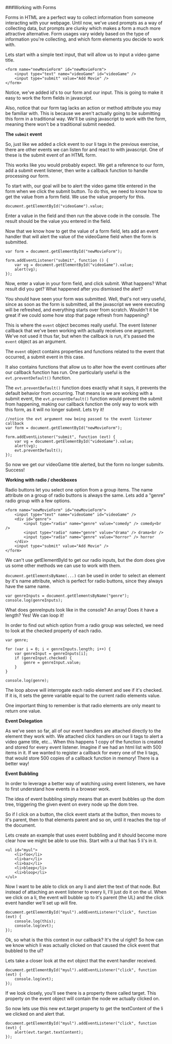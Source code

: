 ###Working with Forms

Forms in HTML are a perfect way to collect information from someone interacting with your webpage. Until now, we've used
 prompts as a way of collecting data, but prompts are clunky which makes a form a much more attractive alternative. 
 Form usages vary widely based on the type of information you're collecting, and which form elements you decide to work 
 with.

Lets start with a simple text input, that will allow us to input a video game title.

```
<form name="newMovieForm" id="newMovieForm">
    <input type="text" name="videoGame" id="videoGame" />
    <input type="submit" value="Add Movie" />
</form>
```

Notice, we've added id's to our form and our input. This is going to make it easy to work the form fields in javascript.

Also, notice that our form tag lacks an action or method attribute you may be familiar with. This is because we aren't 
actually going to be submitting this form in a traditional way. We'll be using javascript to work with the form, meaning 
there won't be a traditional submit needed.

**The `submit` event**

So, just like we added a click event to our li tags in the previous exercise, there are other events we can listen for 
and react to with javascript. One of these is the submit event of an HTML form.

This works like you would probably expect. We get a reference to our form, add a submit event listener, then write a 
callback function to handle processing our form.

To start with, our goal will be to alert the video game title entered in the form when we click the submit button. To do 
this, we need to know how to get the value from a form field. We use the value property for this.

```
document.getElementById("videoGame").value;
```

Enter a value in the field and then run the above code in the console. The result should be the value you entered in 
the field.

Now that we know how to get the value of a form field, lets add an event handler that will alert the value of the 
videoGame field when the form is submitted.

```
var form = document.getElementById("newMovieForm");

form.addEventListener("submit", function () {
    var vg = document.getElementById("videoGame").value;
    alert(vg);
});
```

Now, enter a value in your form field, and click submit. What happens? What result did you get? What happened after you 
dismissed the alert?

You should have seen your form was submitted. Well, that's not very useful, since as soon as the form is submitted, all 
the javascript we were executing will be refreshed, and everything starts over from scratch. Wouldn't it be great if we 
could some how stop that page refresh from happening?

This is where the `event` object becomes really useful. The event listener callback that we've been working with 
actually receives one argument. We've not used it thus far, but when the callback is run, it's passed the `event` 
object as an argument.

The `event` object contains properties and functions related to the event that occurred, a submit event in this case.

It also contains functions that allow us to alter how the event continues after our callback function has run. One 
particularly useful is the `evt.preventDefault()` function.

The `evt.preventDefault()` function does exactly what it says, it prevents the default behavior from occurring. That means 
is we are working with a submit event, the `evt.preventDefault()` function would prevent the submit from happening, 
making our callback function the only way to work with this form, as it will no longer submit. Lets try it!

```
//notice the evt argument now being passed to the event listener callback
var form = document.getElementById("newMovieForm");

form.addEventListener("submit", function (evt) {
    var vg = document.getElementById("videoGame").value;
    alert(vg);
    evt.preventDefault();
});
```

So now we get our videoGame title alerted, but the form no longer submits. Success!

**Working with radio / checkboxes**

Radio buttons let you select one option from a group items. The name attribute on a group of radio buttons is always 
the same. Lets add a "genre" radio group with a few options.

```
<form name="newMovieForm" id="newMovieForm">
    <input type="text" name="videoGame" id="videoGame" />
    <div id="genre">
        <input type="radio" name="genre" value="comedy" /> comedy<br />
        <input type="radio" name="genre" value="drama" /> drama<br />
        <input type="radio" name="genre" value="horror" /> horror
    </div>
    <input type="submit" value="Add Movie" />
</form>
```

We can't use getElementById to get our radio inputs, but the dom does give us some other methods we can use to work 
with them.

`document.getElementsByName(...)` can be used in order to select an element by it's name attribute, which is perfect 
for radio buttons, since they always have the same name.

```
var genreInputs = document.getElementsByName("genre");
console.log(genreInputs);
```

What does genreInputs look like in the console? An array! Does it have a length? Yes! We can loop it!

In order to find out which option from a radio group was selected, we need to look at the checked property of each 
radio.

```
var genre;

for (var i = 0; i < genreInputs.length; i++) {
    var genreInput = genreInputs[i];
    if (genreInput.checked) {
        genre = genreInput.value;
    }
}

console.log(genre);
```

The loop above will interrogate each radio element and see if it's checked. If it is, it sets the genre variable equal 
to the current radio elements value.

One important thing to remember is that radio elements are only meant to return one value.

**Event Delegation**

As we've seen so far, all of our event handlers are attached directly to the element they work with. We attached click 
handlers on our li tags to alert a video game title, etc... When this happens 1 copy of the function is created and stored 
for every event listener. Imagine if we had an html list with 500 items in it. If we wanted to register a callback for 
every one of the li tags, that would store 500 copies of a callback function in memory! There is a better way!

**Event Bubbling**

In order to leverage a better way of watching using event listeners, we have to first understand how events in a
browser work.

The idea of event bubbling simply means that an event bubbles up the dom tree, triggering the given event on every 
node up the dom tree.

So if I click on a button, the click event starts at the button, then moves to it's parent, then to that elements 
parent and so on, until it reaches the top of the document.

Lets create an example that uses event bubbling and it should become more clear how we might be able to use this. 
Start with a ul that has 5 li's in it.

```
<ul id="myul">
    <li>foo</li>
    <li>bar</li>
    <li>baz</li>
    <li>bleep</li>
    <li>bloop</li>
</ul>
```

Now I want to be able to click on any li and alert the text of that node. But instead of attaching an event listener to 
every li, I'll just do it on the ul. When we click on a li, the event will bubble up to it's parent (the UL) and the 
click event handler we'll set up will fire.

```
document.getElementById("myul").addEventListener("click", function (evt) {
    console.log(this);
    console.log(evt);
});
```

Ok, so what is the this context in our callback? It's the ul right? So how can we know which li was actually clicked on 
that caused the click event that bubbled to the ul?

Lets take a closer look at the evt object that the event handler received.

```
document.getElementById("myul").addEventListener("click", function (evt) {
    console.log(evt);
});
```

If we look closely, you'll see there is a property there called target. This property on the event object will contain 
the node we actually clicked on.

So now lets use this new evt.target property to get the textContent of the li we clicked on and alert that.

```
document.getElementById("myul").addEventListener("click", function (evt) {
    alert(evt.target.textContent);
});
```